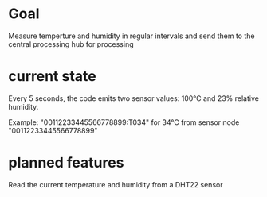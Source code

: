 # Goal
Measure temperture and humidity in regular intervals and send them to the central processing hub for processing

# current state
Every 5 seconds, the code emits two sensor values: 100°C and 23% relative humidity.

Example: "00112233445566778899:T034" for 34°C from sensor node "00112233445566778899"

# planned features
Read the current temperature and humidity from a DHT22 sensor

